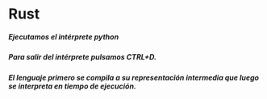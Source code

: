 # Rust
##### Ejecutamos el intérprete _python_




##### Para salir del intérprete pulsamos CTRL+D.
##### El lenguaje primero se compila a su representación intermedia que luego se interpreta en tiempo de ejecución.

